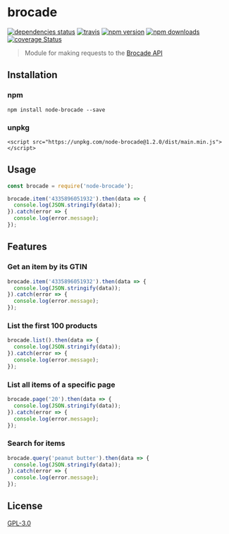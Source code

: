 # brocade

[![dependencies status](https://david-dm.org/ent8r/node-brocade/status.svg)](https://david-dm.org/ent8r/node-brocade)
[![travis](https://travis-ci.org/ENT8R/node-brocade.svg?branch=master)](https://travis-ci.org/ENT8R/node-brocade)
[![npm version](http://img.shields.io/npm/v/node-brocade.svg)](https://www.npmjs.org/package/node-brocade)
[![npm downloads](https://img.shields.io/npm/dt/node-brocade.svg)](https://www.npmjs.org/package/node-brocade)
[![coverage Status](https://coveralls.io/repos/github/ENT8R/node-brocade/badge.svg?branch=master)](https://coveralls.io/github/ENT8R/node-brocade?branch=master)


> Module for making requests to the [Brocade API](https://www.brocade.io/documentation)

## Installation

### npm
```
npm install node-brocade --save
```

### unpkg
```
<script src="https://unpkg.com/node-brocade@1.2.0/dist/main.min.js"></script>
```

## Usage

```javascript
const brocade = require('node-brocade');

brocade.item('4335896051932').then(data => {
  console.log(JSON.stringify(data));
}).catch(error => {
  console.log(error.message);
});
```

## Features

### Get an item by its GTIN

```javascript
brocade.item('4335896051932').then(data => {
  console.log(JSON.stringify(data));
}).catch(error => {
  console.log(error.message);
});
```

<!--### Update an existing item

```javascript
brocade.update('000000000000', {
  name: 'Test',
  brand_name: 'Test Brand'
}).then(data => {
  console.log(JSON.stringify(data));
}).catch(error => {
  console.log(error.message);
});
```

### Add a new item

```javascript
brocade.add('000000000000', {
  name: 'Test',
  brand_name: 'Test Brand'
}).then(data => {
  console.log(JSON.stringify(data));
}).catch(error => {
  console.log(error.message);
});
```-->

### List the first 100 products

```javascript
brocade.list().then(data => {
  console.log(JSON.stringify(data));
}).catch(error => {
  console.log(error.message);
});
```

### List all items of a specific page

```javascript
brocade.page('20').then(data => {
  console.log(JSON.stringify(data));
}).catch(error => {
  console.log(error.message);
});
```

### Search for items

```javascript
brocade.query('peanut butter').then(data => {
  console.log(JSON.stringify(data));
}).catch(error => {
  console.log(error.message);
});
```

<!--### Upload an image

```javascript
brocade.image('000000000000', 'image.jpg').then(data => {
  console.log(JSON.stringify(data));
}).catch(error => {
  console.log(error.message);
});
```-->

## License

[GPL-3.0](https://github.com/ENT8R/node-brocade/blob/master/LICENSE)
